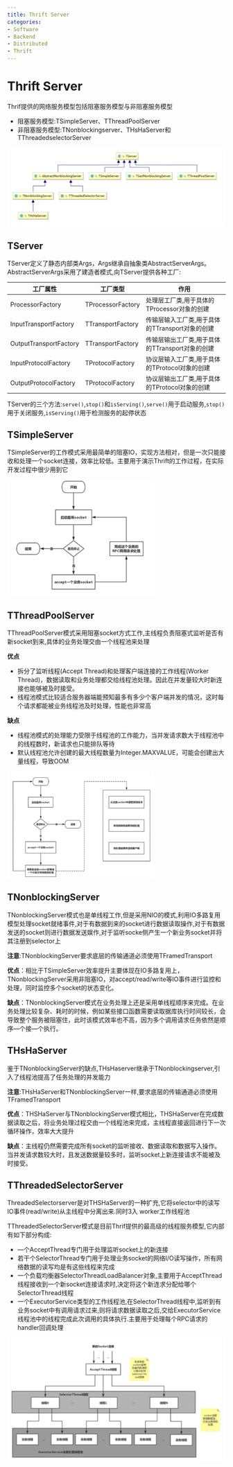 ```yaml
---
title: Thrift Server
categories:
- Software
- Backend
- Distributed
- Thrift
---
```

# Thrift Server

Thrif提供的网络服务模型包括阻塞服务模型与非阻塞服务模型

- 阻塞服务模型:TSimpleServer、TThreadPoolServer
- 非阻塞服务模型:TNonblockingserver、THsHaServer和TThreadedselectorServer

<img src="https://raw.githubusercontent.com/LuShan123888/Files/main/Pictures/image-20220528001252494.png" alt="image-20220528001252494" style="zoom:50%;" />

## TServer

TServer定义了静态内部类Args，Args继承自抽象类AbstractServerArgs。AbstractServerArgs采用了建造者模式,向TServer提供各种工厂:

| 工厂属性               | 工厂类型          | 作用                                            |
| ---------------------- | ----------------- | ----------------------------------------------- |
| ProcessorFactory       | TProcessorFactory | 处理层工厂类,用于具体的TProcessor对象的创建     |
| InputTransportFactory  | TTransportFactory | 传输层输入工厂类,用于具体的TTransport对象的创建 |
| OutputTransportFactory | TTransportFactory | 传输层输出工厂类,用于具体的TTransport对象的创建 |
| InputProtocolFactory   | TProtocolFactory  | 协议层输入工厂类,用于具体的TProtocol对象的创建  |
| OutputProtocolFactory  | TProtocolFactory  | 协议层输出工厂类,用于具体的TProtocol对象的创建  |

TServer的三个方法:`serve()`,`stop()`和`isServing()`,`serve()`用于启动服务,`stop()`用于关闭服务,`isServing()`用于检测服务的起停状态

## TSimpleServer

TSimpleServer的工作模式采用最简单的阻塞IO，实现方法相对，但是一次只能接收和处理一个socket连接，效率比较低。主要用于演示Thrift的工作过程，在实际开发过程中很少用到它

<img src="https://raw.githubusercontent.com/LuShan123888/Files/main/Pictures/image-20220528023005364.png" alt="image-20220528023005364" style="zoom:33%;" />

## TThreadPoolServer

TThreadPoolServer模式采用阻塞socket方式工作,主线程负责阻塞式监听是否有新socket到来,具体的业务处理交由一个线程池来处理

**优点**

- 拆分了监听线程(Accept Thread)和处理客户端连接的工作线程(Worker Thread)，数据读取和业务处理都交给线程池处理。因此在并发量较大时新连接也能够被及时接受。
- 线程池模式比较适合服务器端能预知最多有多少个客户端并发的情况，这时每个请求都能被业务线程池及时处理，性能也非常高

**缺点**

- 线程池模式的处理能力受限于线程池的工作能力，当并发请求数大于线程池中的线程数时，新请求也只能排队等待
- 默认线程池允许创建的最大线程数量为Integer.MAXVALUE，可能会创建出大量线程，导致OOM

<img src="https://raw.githubusercontent.com/LuShan123888/Files/main/Pictures/image-20220528015654998.png" alt="image-20220528015654998" style="zoom:33%;" />

## TNonblockingServer

TNonblockingServer模式也是单线程工作,但是采用NIO的模式,利用IO多路复用模型处理socket就绪事件,对于有数据到来的socket进行数据读取操作,对于有数据发送的socket则进行数据发送娱作,对于监听socke侧产生一个新业务socket并将其注册到selector上

**注意**:TNonblockingServer要求底层的传输通道必须使用TFramedTransport

**优点**：相比于TSimpleServer效率提升主要体现在IO多路复用上，TNonblockingServer采用非阻塞IO，对accept/read/write等IO事件进行监控和处理，同时监控多个socket的状态变化。

**缺点**：TNonblockingServer模式在业务处理上还是采用单线程顺序来完成。在业务处理比较复杂、耗时的时候，例如某些接口函数需要读取据库执行时间较长，会导致整个服务被阻塞住，此时该模式效率也不高，因为多个调用请求任务依然是顺序—个接—个执行。

## THsHaServer

鉴于TNonblockingServer的缺点,THsHaserver继承于TNonblockingserver,引入了线程池提高了任务处理的并发能力

**注意**:THsHaServer和TNonblockingServer一样,要求底层的传输通道必须使用TFramedTransport

**优点**：THSHaServer与TNonblockingServer模式相比，THSHaServer在完成数据读取之后，将业务处理过程交由一个线程池来完成，主线程直接返回进行下一次循环操作，效率大大提升

**缺点**：主线程仍然需要完成所有socket的监听接收、数据读取和数据写入操作。当并发请求数较大时，且发送数据量较多时，监听socket上新连接请求不能被及时接受。

## TThreadedSelectorServer

ThreadedSelectorserver是对THSHaServer的一种扩充,它将selector中的读写IO事件(read/write)从主线程中分离出来.同时3入 worker工作线程池

TThreadedSelectorServer模式是目前Thrif提供的最高级的线程服务模型,它内部有如下部分构成:

- —个AcceptThread专门用于处理监听socket上的新连接
- 若干个SelectorThread专门用于处理业务socket的网络I/O读写操作，所有网络数据的读写均是有这些线程来完成
- 一个负载均衡器SelectorThreadLoadBalancer对象,主要用于AcceptThread线程接收到一个新socket连接请求时,决定将这个新连求分配给哪个SelectorThread线程
- 一个ExecutorService类型的工作线程池,在SelectorThread线程中,监听到有业务socket中有调用请求过来,则将请求数据读取之后,交给ExecutorService线程池中的线程完成此次调用的具体执行.主要用于处理每个RPC请求的handler回调处理

<img src="https://raw.githubusercontent.com/LuShan123888/Files/main/Pictures/image-20220528023059587.png" alt="image-20220528023059587" style="zoom:50%;" />